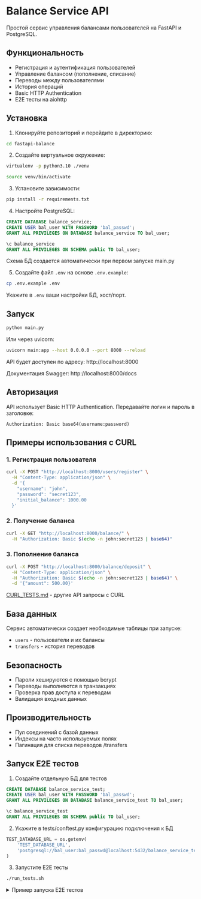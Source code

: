 # Balance Service API

Простой сервис управления балансами пользователей на FastAPI и PostgreSQL.

## Функциональность

- Регистрация и аутентификация пользователей
- Управление балансом (пополнение, списание)
- Переводы между пользователями
- История операций
- Basic HTTP Authentication
- E2E тесты на aiohttp

## Установка

1. Клонируйте репозиторий и перейдите в директорию:
```bash
cd fastapi-balance
```

2. Создайте виртуальное окружение:
```bash
virtualenv -p python3.10 ./venv

source venv/bin/activate
```

3. Установите зависимости:
```bash
pip install -r requirements.txt
```

4. Настройте PostgreSQL:
```sql
CREATE DATABASE balance_service;
CREATE USER bal_user WITH PASSWORD 'bal_passwd';
GRANT ALL PRIVILEGES ON DATABASE balance_service TO bal_user;

\c balance_service
GRANT ALL PRIVILEGES ON SCHEMA public TO bal_user;
```

Схема БД создается автоматически при первом запуске main.py

5. Создайте файл `.env` на основе `.env.example`:
```bash
cp .env.example .env
```

Укажите в `.env` ваши настройки БД, хост/порт.

## Запуск

```bash
python main.py
```

Или через uvicorn:
```bash
uvicorn main:app --host 0.0.0.0 --port 8000 --reload
```

API будет доступен по адресу: http://localhost:8000

Документация Swagger: http://localhost:8000/docs

## Авторизация

API использует Basic HTTP Authentication. Передавайте логин и пароль в заголовке:

```
Authorization: Basic base64(username:password)
```

## Примеры использования c CURL

### 1. Регистрация пользователя
```bash
curl -X POST "http://localhost:8000/users/register" \
  -H "Content-Type: application/json" \
  -d '{
    "username": "john",
    "password": "secret123",
    "initial_balance": 1000.00
  }'
```

### 2. Получение баланса
```bash
curl -X GET "http://localhost:8000/balance/" \
  -H "Authorization: Basic $(echo -n john:secret123 | base64)"
```

### 3. Пополнение баланса
```bash
curl -X POST "http://localhost:8000/balance/deposit" \
  -H "Content-Type: application/json" \
  -H "Authorization: Basic $(echo -n john:secret123 | base64)" \
  -d '{"amount": 500.00}'
```

[CURL_TESTS.md](CURL_TESTS.md) - другие API запросы с CURL

## База данных

Сервис автоматически создает необходимые таблицы при запуске:

- `users` - пользователи и их балансы
- `transfers` - история переводов

## Безопасность

- Пароли хешируются с помощью bcrypt
- Переводы выполняются в транзакциях
- Проверка прав доступа к переводам
- Валидация входных данных

## Производительность

- Пул соединений с базой данных
- Индексы на часто используемых полях
- Пагинация для списка переводов /transfers

## Запуск Е2Е тестов

1. Создайте отдельную БД для тестов
```sql
CREATE DATABASE balance_service_test;
CREATE USER bal_user WITH PASSWORD 'bal_passwd';
GRANT ALL PRIVILEGES ON DATABASE balance_service_test TO bal_user;

\c balance_service_test
GRANT ALL PRIVILEGES ON SCHEMA public TO bal_user;
```

2. Укажите в tests/conftest.py конфигурацию подключения к БД
```python
TEST_DATABASE_URL = os.getenv(
    'TEST_DATABASE_URL',
    'postgresql://bal_user:bal_passwd@localhost:5432/balance_service_test'
)
```

3. Запустите Е2Е тесты
```bash
./run_tests.sh
```

<details>
  <summary>Пример запуска Е2Е тестов</summary>

  ```bash
============================================================== test session starts ===============================================================
platform linux -- Python 3.12.3, pytest-8.4.2, pluggy-1.6.0 -- /home/zak/work/fastapi-balance/env/bin/python
cachedir: .pytest_cache
rootdir: /home/zak/work/fastapi-balance
plugins: locust-2.41.5, anyio-4.11.0, asyncio-1.2.0
asyncio: mode=Mode.STRICT, debug=False, asyncio_default_fixture_loop_scope=None, asyncio_default_test_loop_scope=function
collected 11 items

tests/test_e2e_api.py::TestBalanceServiceE2E::test_01_create_user_john База данных инициализирована

Тестовый API сервер запущен на порту 8001
Тестовая база данных очищена

  Пользователь john_test1 успешно создан с ID 1 и балансом 1000.00
PASSED
tests/test_e2e_api.py::TestBalanceServiceE2E::test_02_get_user_info
  Информация о пользователе: ID=2, баланс=1000.00
PASSED
tests/test_e2e_api.py::TestBalanceServiceE2E::test_03_create_recipient_user
  Пользователь-получатель john2_test3 создан с ID 3
PASSED
tests/test_e2e_api.py::TestBalanceServiceE2E::test_04_successful_transfer
  Перевод создан: ID=1, сумма=500.00
  Перевод найден в списке переводов
  Баланс отправителя после перевода: 500.00
  Баланс получателя после перевода: 1500.00
PASSED
tests/test_e2e_api.py::TestBalanceServiceE2E::test_05_insufficient_funds_error
  Ошибка недостаточности средств обработана корректно: Недостаточно средств
PASSED
tests/test_e2e_api.py::TestBalanceServiceE2E::test_06_self_transfer_error
  Ошибка перевода самому себе обработана корректно: Нельзя переводить деньги самому себе
PASSED
tests/test_e2e_api.py::TestBalanceServiceE2E::test_07_negative_amount_error
  Ошибка отрицательной суммы обработана корректно: Input should be greater than 0
PASSED
tests/test_e2e_api.py::TestBalanceServiceE2E::test_08_zero_amount_error
  Ошибка нулевой суммы обработана корректно: Input should be greater than 0
PASSED
tests/test_e2e_api.py::TestBalanceServiceE2E::test_09_nonexistent_user_error
  Ошибка перевода несуществующему пользователю обработана корректно: Пользователь 'not_exists_user_9999' не найден
PASSED
tests/test_e2e_api.py::TestBalanceServiceE2E::test_10_deposit
  Баланс пополнен на 10.0, новый баланс: 1010.00
PASSED
tests/test_e2e_api.py::TestBalanceServiceE2E::test_11_withdraw
  С баланса списано 10.0, новый баланс: 990.00
PASSEDПодключение к базе данных закрыто

Тестовый API сервер остановлен


=============================================================== 11 passed in 7.21s ===============================================================

=== Все тесты пройдены успешно ===
  ```
<details>
